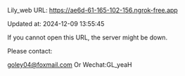 Lily_web URL: https://ae6d-61-165-102-156.ngrok-free.app

Updated at: 2024-12-09 13:55:45

If you cannot open this URL, the server might be down.

Please contact: 

goley04@foxmail.com Or Wechat:GL_yeaH